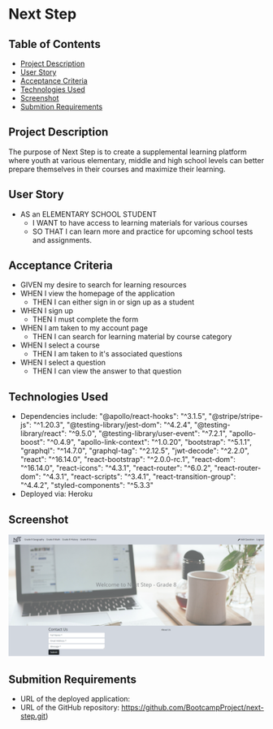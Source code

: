 # Next Step

## Table of Contents
* [Project Description](#Project-Description)
* [User Story](#User-Story)
* [Acceptance Criteria](#Acceptance-Criteria)
* [Technologies Used](#Technologies-Used)
* [Screenshot](#Screenshot)
* [Submition Requirements](#Submition-Requirements)

## Project Description
The purpose of Next Step is to create a supplemental learning platform where youth at various elementary, middle and high school levels can better prepare themselves in their courses and maximize their learning.

## User Story
* AS an ELEMENTARY SCHOOL STUDENT
  * I WANT to have access to learning materials for various courses
  * SO THAT I can learn more and practice for upcoming school tests and assignments.
  
## Acceptance Criteria
* GIVEN my desire to search for learning resources
* WHEN I view the homepage of the application
  * THEN I can either sign in or sign up as a student
* WHEN I sign up
  * THEN I must complete the form
* WHEN I am taken to my account page
  * THEN I can search for learning material by course category
* WHEN I select a course
  * THEN I am taken to it's associated questions
* WHEN I select a question
  * THEN I can view the answer to that question

## Technologies Used
* Dependencies include:
     "@apollo/react-hooks": "^3.1.5",
      "@stripe/stripe-js": "^1.20.3",
      "@testing-library/jest-dom": "^4.2.4",
      "@testing-library/react": "^9.5.0",
      "@testing-library/user-event": "^7.2.1",
      "apollo-boost": "^0.4.9",
      "apollo-link-context": "^1.0.20",
      "bootstrap": "^5.1.1",
      "graphql": "^14.7.0",
      "graphql-tag": "^2.12.5",
      "jwt-decode": "^2.2.0",
      "react": "^16.14.0",
      "react-bootstrap": "^2.0.0-rc.1",
      "react-dom": "^16.14.0",
      "react-icons": "^4.3.1",
      "react-router": "^6.0.2",
      "react-router-dom": "^4.3.1",
      "react-scripts": "^3.4.1",
      "react-transition-group": "^4.4.2",
      "styled-components": "^5.3.3"
* Deployed via: Heroku

## Screenshot
![NextStep](./screenshot.PNG)

## Submition Requirements
* URL of the deployed application: 
* URL of the GitHub repository: https://github.com/BootcampProject/next-step.git)
